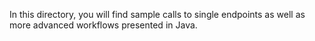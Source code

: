 In this directory, you will find sample calls to single endpoints as well as more advanced workflows presented in Java.

